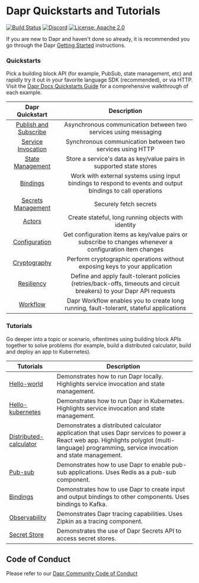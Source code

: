 # Dapr Quickstarts and Tutorials

[![Build Status](https://github.com/dapr/quickstarts/workflows/samples/badge.svg?event=push&branch=master)](https://github.com/dapr/quickstarts/actions?workflow=samples)
[![Discord](https://img.shields.io/discord/778680217417809931)](https://discord.com/channels/778680217417809931/778680217417809934)
[![License: Apache 2.0](https://img.shields.io/badge/License-Apache-yellow.svg)](https://www.apache.org/licenses/LICENSE-2.0)

If you are new to Dapr and haven't done so already, it is recommended you go through the Dapr [Getting Started](https://docs.dapr.io/getting-started/install-dapr-cli/) instructions.

### Quickstarts

Pick a building block API (for example, PubSub, state management, etc) and rapidly try it out in your favorite language SDK (recommended), or via HTTP. Visit the [Dapr Docs Quickstarts Guide](https://docs.dapr.io/getting-started/quickstarts/) for a comprehensive walkthrough of each example.

| Dapr Quickstart | Description |
|:--------:|:--------:|
| [Publish and Subscribe](./pub_sub) | Asynchronous communication between two services using messaging |
| [Service Invocation](./service_invocation) | Synchronous communication between two services using HTTP |
| [State Management](./state_management/) | Store a service's data as key/value pairs in supported state stores |
| [Bindings](./bindings/) | Work with external systems using input bindings to respond to events and output bindings to call operations |
| [Secrets Management](./secrets_management/) | Securely fetch secrets |
| [Actors](./actors) | Create stateful, long running objects with identity |
| [Configuration](./configuration) | Get configuration items as key/value pairs or subscribe to changes whenever a configuration item changes |
| [Cryptography](./cryptography) | Perform cryptographic operations without exposing keys to your application |
| [Resiliency](./resiliency) | Define and apply fault-tolerant policies (retries/back-offs, timeouts and circuit breakers) to your Dapr API requests |
| [Workflow](./workflows) | Dapr Workflow enables you to create long running, fault-tolerant, stateful applications |

### Tutorials

Go deeper into a topic or scenario, oftentimes using building block APIs together to solve problems (for example, build a distributed calculator, build and deploy an app to Kubernetes).

| Tutorials | Description |
|------|------|
| [Hello-world](./tutorials/hello-world) | Demonstrates how to run Dapr locally. Highlights service invocation and state management. |
| [Hello-kubernetes](./tutorials/hello-kubernetes) | Demonstrates how to run Dapr in Kubernetes. Highlights service invocation and state management. |
| [Distributed-calculator](./tutorials/distributed-calculator) | Demonstrates a distributed calculator application that uses Dapr services to power a React web app. Highlights polyglot (multi-language) programming, service invocation and state management. |
| [Pub-sub](./tutorials/pub-sub) | Demonstrates how to use Dapr to enable pub-sub applications. Uses Redis as a pub-sub component. |
| [Bindings](./tutorials/bindings) | Demonstrates how to use Dapr to create input and output bindings to other components. Uses bindings to Kafka.|
| [Observability](./tutorials/observability) | Demonstrates Dapr tracing capabilities. Uses Zipkin as a tracing component. |
| [Secret Store](./tutorials/secretstore) | Demonstrates the use of Dapr Secrets API to access secret stores. |

## Code of Conduct

Please refer to our [Dapr Community Code of Conduct](https://github.com/dapr/community/blob/master/CODE-OF-CONDUCT.md)

